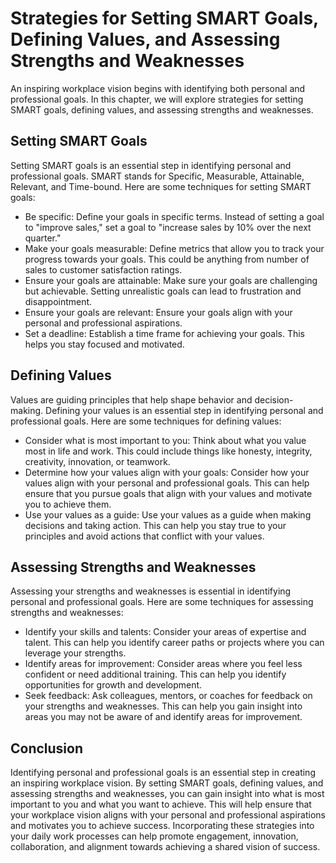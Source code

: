 Strategies for Setting SMART Goals, Defining Values, and Assessing Strengths and Weaknesses
========================================================================================================================================================

An inspiring workplace vision begins with identifying both personal and professional goals. In this chapter, we will explore strategies for setting SMART goals, defining values, and assessing strengths and weaknesses.

Setting SMART Goals
-------------------

Setting SMART goals is an essential step in identifying personal and professional goals. SMART stands for Specific, Measurable, Attainable, Relevant, and Time-bound. Here are some techniques for setting SMART goals:

* Be specific: Define your goals in specific terms. Instead of setting a goal to "improve sales," set a goal to "increase sales by 10% over the next quarter."
* Make your goals measurable: Define metrics that allow you to track your progress towards your goals. This could be anything from number of sales to customer satisfaction ratings.
* Ensure your goals are attainable: Make sure your goals are challenging but achievable. Setting unrealistic goals can lead to frustration and disappointment.
* Ensure your goals are relevant: Ensure your goals align with your personal and professional aspirations.
* Set a deadline: Establish a time frame for achieving your goals. This helps you stay focused and motivated.

Defining Values
---------------

Values are guiding principles that help shape behavior and decision-making. Defining your values is an essential step in identifying personal and professional goals. Here are some techniques for defining values:

* Consider what is most important to you: Think about what you value most in life and work. This could include things like honesty, integrity, creativity, innovation, or teamwork.
* Determine how your values align with your goals: Consider how your values align with your personal and professional goals. This can help ensure that you pursue goals that align with your values and motivate you to achieve them.
* Use your values as a guide: Use your values as a guide when making decisions and taking action. This can help you stay true to your principles and avoid actions that conflict with your values.

Assessing Strengths and Weaknesses
----------------------------------

Assessing your strengths and weaknesses is essential in identifying personal and professional goals. Here are some techniques for assessing strengths and weaknesses:

* Identify your skills and talents: Consider your areas of expertise and talent. This can help you identify career paths or projects where you can leverage your strengths.
* Identify areas for improvement: Consider areas where you feel less confident or need additional training. This can help you identify opportunities for growth and development.
* Seek feedback: Ask colleagues, mentors, or coaches for feedback on your strengths and weaknesses. This can help you gain insight into areas you may not be aware of and identify areas for improvement.

Conclusion
----------

Identifying personal and professional goals is an essential step in creating an inspiring workplace vision. By setting SMART goals, defining values, and assessing strengths and weaknesses, you can gain insight into what is most important to you and what you want to achieve. This will help ensure that your workplace vision aligns with your personal and professional aspirations and motivates you to achieve success. Incorporating these strategies into your daily work processes can help promote engagement, innovation, collaboration, and alignment towards achieving a shared vision of success.
